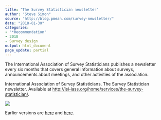 ```yaml
---
title: "The Survey Statistician newsletter"
author: "Steve Simon"
source: "http://blog.pmean.com/survey-newsletter/"
date: "2018-01-30"
categories:
- "*Recommendation"
- 2018
- Survey design
output: html_document
page_update: partial
---
```


The International Association of Survey Statisticians publishes a
newsletter every six months that covers general information about
surveys, announcements about meetings, and other activities of the
association.

<!---More--->

International Association of Survey Statisticians. The Survey
Statistician newsletter. Available at
<http://isi-iass.org/home/services/the-survey-statistician/>.

![](http://www.pmean.com/new-images/18/survey-newsletter01.png)




Earlier versions are [here][sim1] and [here][sim2].
 
[sim1]: http://blog.pmean.com/survey-newsletter/
[sim2]: http://new.pmean.com/survey-newsletter/
 
